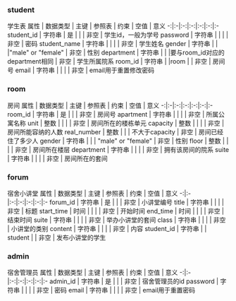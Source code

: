 ### student
学生表
属性 | 数据类型 | 主键 | 参照表 | 约束 | 空值 | 意义
-:|:-|:-:|:-:|:-:|:-:|:-
student_id | 字符串 | 是 | | | 非空 | 学生id，一般为学号
password | 字符串 | | | | 非空 | 密码
student_name | 字符串 | | | | 非空 | 学生姓名
gender | 字符串 | | |"male" or "female" | 非空 | 性别
department | 字符串 | | |要与room_id对应的department相同 | 非空 | 学生所属院系
room_id | 字符串 | |room | | 非空 | 房间号
email | 字符串 | | | | 非空 | email用于重置修改密码

### room
房间
属性 | 数据类型 | 主键 | 参照表 | 约束 | 空值 | 意义
-:|:-|:-:|:-:|:-:|:-:|:-
room_id | 字符串 | 是 | | | 非空 | 房间号
apartment | 字符串 | | | | 非空 | 所属公寓名称
unit | 整数 | | | | 非空 | 房间所在的楼栋单元
capacity | 整数 | | | | 非空 | 房间所能容纳的人数
real_number | 整数 | | | 不大于capacity | 非空 | 房间已经住了多少人
gender | 字符串 | | | "male" or "female" | 非空 | 性别
floor | 整数 | | | | 非空 | 房间所在楼层
department | 字符串 | | | | 非空 | 拥有该房间的院系
suite | 字符串 | | | | 非空 | 房间所在的套间

### forum
宿舍小讲堂
属性 | 数据类型 | 主键 | 参照表 | 约束 | 空值 | 意义
-:|:-|:-:|:-:|:-:|:-:|:-
forum_id | 字符串 | 是 | | | 非空 | 小讲堂编号
title | 字符串 | | | | 非空 | 标题
start_time | 时间 | | | | 非空 | 开始时间
end_time | 时间 | | | | 非空 | 结束时间
suite | 字符串 | | | | 非空 | 举办小讲堂的套间
class | 字符串 | | | | 非空 | 小讲堂的类别
content | 字符串 | | | | 非空 | 内容
student_id | 字符串 | | student | | 非空 | 发布小讲堂的学生

### admin
宿舍管理员
属性 | 数据类型 | 主键 | 参照表 | 约束 | 空值 | 意义
-:|:-|:-:|:-:|:-:|:-:|:-
admin_id | 字符串 | 是 | | | 非空 | 宿舍管理员的id
password | 字符串 | | | | 非空 | 密码
email | 字符串 | | | | 非空 | email用于重置密码
